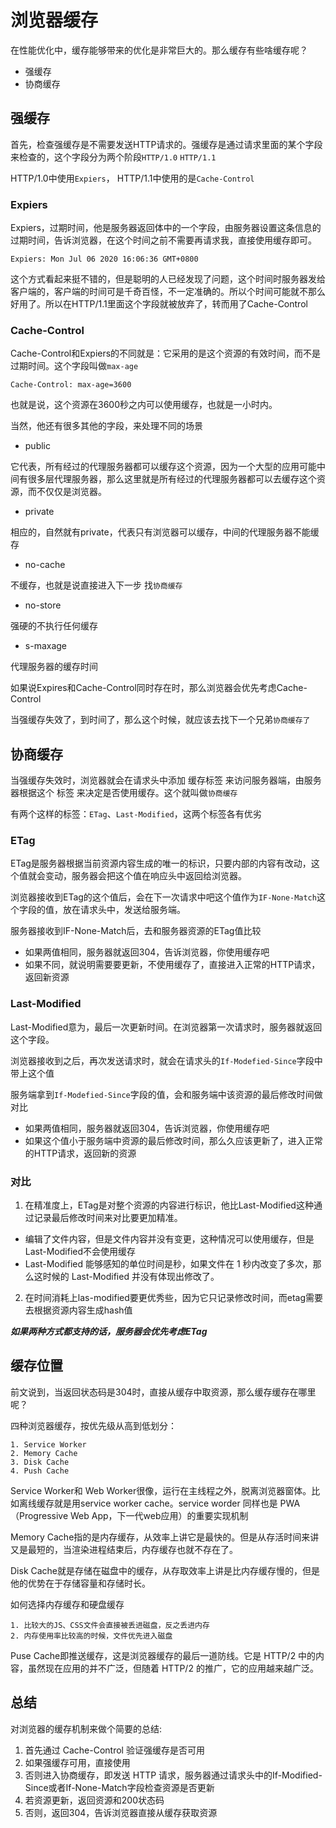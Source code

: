 # 浏览器缓存

在性能优化中，缓存能够带来的优化是非常巨大的。那么缓存有些啥缓存呢？

- 强缓存
- 协商缓存

## 强缓存

首先，检查强缓存是不需要发送HTTP请求的。强缓存是通过请求里面的某个字段来检查的，这个字段分为两个阶段`HTTP/1.0`  `HTTP/1.1`

HTTP/1.0中使用`Expiers`， HTTP/1.1中使用的是`Cache-Control`

### Expiers

Expiers，过期时间，他是服务器返回体中的一个字段，由服务器设置这条信息的过期时间，告诉浏览器，在这个时间之前不需要再请求我，直接使用缓存即可。

```http
Expiers: Mon Jul 06 2020 16:06:36 GMT+0800
```
这个方式看起来挺不错的，但是聪明的人已经发现了问题，这个时间时服务器发给客户端的，客户端的时间可是千奇百怪，不一定准确的。所以个时间可能就不那么好用了。所以在HTTP/1.1里面这个字段就被放弃了，转而用了Cache-Control

### Cache-Control

Cache-Control和Expiers的不同就是：它采用的是这个资源的有效时间，而不是过期时间。这个字段叫做`max-age`

```http
Cache-Control: max-age=3600
```
也就是说，这个资源在3600秒之内可以使用缓存，也就是一小时内。

当然，他还有很多其他的字段，来处理不同的场景

- public
  
它代表，所有经过的代理服务器都可以缓存这个资源，因为一个大型的应用可能中间有很多层代理服务器，那么这里就是所有经过的代理服务器都可以去缓存这个资源，而不仅仅是浏览器。

- private

相应的，自然就有private，代表只有浏览器可以缓存，中间的代理服务器不能缓存

- no-cache

不缓存，也就是说直接进入下一步 找`协商缓存`

- no-store

强硬的不执行任何缓存

- s-maxage

代理服务器的缓存时间

如果说Expires和Cache-Control同时存在时，那么浏览器会优先考虑Cache-Control

当强缓存失效了，到时间了，那么这个时候，就应该去找下一个兄弟`协商缓存了`

## 协商缓存

当强缓存失效时，浏览器就会在请求头中添加 缓存标签 来访问服务器端，由服务器根据这个 标签 来决定是否使用缓存。这个就叫做`协商缓存`

有两个这样的标签：`ETag`、`Last-Modified`，这两个标签各有优劣

### ETag

ETag是服务器根据当前资源内容生成的唯一的标识，只要内部的内容有改动，这个值就会变动，服务器会把这个值在响应头中返回给浏览器。

浏览器接收到ETag的这个值后，会在下一次请求中吧这个值作为`IF-None-Match`这个字段的值，放在请求头中，发送给服务端。

服务器接收到IF-None-Match后，去和服务器资源的ETag值比较

- 如果两值相同，服务器就返回304，告诉浏览器，你使用缓存吧
- 如果不同，就说明需要要更新，不使用缓存了，直接进入正常的HTTP请求，返回新资源

### Last-Modified

Last-Modified意为，最后一次更新时间。在浏览器第一次请求时，服务器就返回这个字段。

浏览器接收到之后，再次发送请求时，就会在请求头的`If-Modefied-Since`字段中带上这个值

服务端拿到`If-Modefied-Since`字段的值，会和服务端中该资源的最后修改时间做对比

- 如果两值相同，服务器就返回304，告诉浏览器，你使用缓存吧
- 如果这个值小于服务端中资源的最后修改时间，那么久应该更新了，进入正常的HTTP请求，返回新的资源

### 对比

1. 在精准度上，ETag是对整个资源的内容进行标识，他比Last-Modified这种通过记录最后修改时间来对比要更加精准。

- 编辑了文件内容，但是文件内容并没有变更，这种情况可以使用缓存，但是Last-Modified不会使用缓存
- Last-Modified 能够感知的单位时间是秒，如果文件在 1 秒内改变了多次，那么这时候的 Last-Modified 并没有体现出修改了。

2. 在时间消耗上las-modified要更优秀些，因为它只记录修改时间，而etag需要去根据资源内容生成hash值

***如果两种方式都支持的话，服务器会优先考虑ETag***

## 缓存位置

前文说到，当返回状态码是304时，直接从缓存中取资源，那么缓存缓存在哪里呢？

四种浏览器缓存，按优先级从高到低划分：

    1. Service Worker
    2. Memory Cache
    3. Disk Cache
    4. Push Cache

Service Worker和 Web Worker很像，运行在主线程之外，脱离浏览器窗体。比如离线缓存就是用service worker cache。service worder 同样也是 PWA（Progressive Web App，下一代web应用）的重要实现机制

Memory Cache指的是内存缓存，从效率上讲它是最快的。但是从存活时间来讲又是最短的，当渲染进程结束后，内存缓存也就不存在了。

Disk Cache就是存储在磁盘中的缓存，从存取效率上讲是比内存缓存慢的，但是他的优势在于存储容量和存储时长。

如何选择内存缓存和硬盘缓存

    1. 比较大的JS、CSS文件会直接被丢进磁盘，反之丢进内存
    2. 内存使用率比较高的时候，文件优先进入磁盘

Puse Cache即推送缓存，这是浏览器缓存的最后一道防线。它是 HTTP/2 中的内容，虽然现在应用的并不广泛，但随着 HTTP/2 的推广，它的应用越来越广泛。

## 总结

对浏览器的缓存机制来做个简要的总结:

1. 首先通过 Cache-Control 验证强缓存是否可用
2. 如果强缓存可用，直接使用
3. 否则进入协商缓存，即发送 HTTP 请求，服务器通过请求头中的If-Modified-Since或者If-None-Match字段检查资源是否更新
4. 若资源更新，返回资源和200状态码
5. 否则，返回304，告诉浏览器直接从缓存获取资源